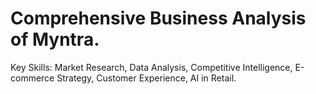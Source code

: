 # Comprehensive Business Analysis of Myntra.
Key Skills: Market Research, Data Analysis, Competitive Intelligence, E-commerce Strategy, Customer Experience, AI in Retail.
